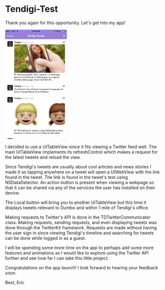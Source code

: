# Tendigi-Test

Thank you again for this opportunity. Let's get into my app!

<img src="https://raw.githubusercontent.com/ericjkunz/Tendigi-Test/master/TDTestScreenshot.PNG?token=AG5RqqALQiNiGZ_suJwjtfQnYIsgpHzbks5U9fx7wA%3D%3D" width="200" />

I decided to use a UITableView since it fits viewing a Twitter feed well. The main UITableView implements its refreshControl which makes a request for the latest tweets and reload the view. 

Since Tendigi's tweets are usually about cool articles and news stories I made it so tapping anywhere on a tweet will open a UIWebView with the link found in the tweet. The link is found in the tweet's text using NSDataDetector. An action button is present when viewing a webpage so that it can be shared via any of the services the user has installed on their device.

The Local button will bring you to another UITableView but this time it displays tweets relevant to Dumbo and within 1 mile of Tendigi's office.

Making requests to Twitter's API is done in the TDTwitterCommunicator class. Making requests, sending requests, and even displaying tweets was done through the TwitterKit framework. Requests are made without having the user sign in since viewing Tendigi's timeline and searching for tweets can be done while logged in as a guest.

I will be spending some more time on the app to perhaps add some more features and animations as I would like to explore using the Twitter API further and see how far I can take this little project.

Congratulations on the app launch! I look forward to hearing your feedback soon.

Best,
Eric
